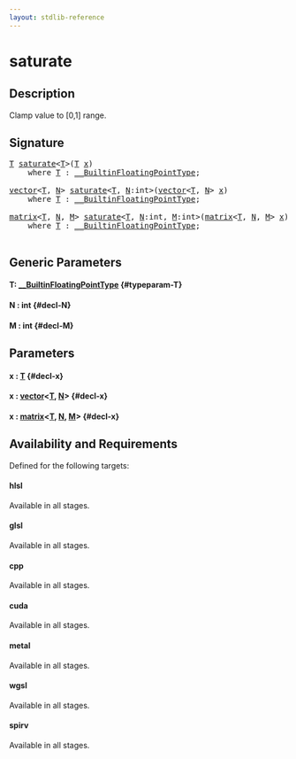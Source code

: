 ```yaml
---
layout: stdlib-reference
---
```


# saturate

## Description

Clamp value to [0,1] range.




## Signature 

<pre>
<a href="/stdlib-reference/global-decls/saturate#typeparam-T" class="code_type">T</a> <a href="/stdlib-reference/global-decls/saturate">saturate</a>&lt;<a href="/stdlib-reference/global-decls/saturate#typeparam-T" class="code_type">T</a>&gt;(<a href="/stdlib-reference/global-decls/saturate#typeparam-T" class="code_type">T</a> <a href="/stdlib-reference/global-decls/saturate#decl-x" class="code_param">x</a>)
    <span class='code_keyword'>where</span> <a href="/stdlib-reference/global-decls/saturate#typeparam-T" class="code_type">T</a> : <a href="/stdlib-reference/interfaces/builtinfloatingpointtype-0129hm/index" class="code_type">__BuiltinFloatingPointType</a>;

<a href="/stdlib-reference/types/vector/index" class="code_type">vector</a>&lt;<a href="/stdlib-reference/global-decls/saturate#typeparam-T" class="code_type">T</a>, <a href="/stdlib-reference/global-decls/saturate#decl-N" class="code_var">N</a>&gt; <a href="/stdlib-reference/global-decls/saturate">saturate</a>&lt;<a href="/stdlib-reference/global-decls/saturate#typeparam-T" class="code_type">T</a>, <a href="/stdlib-reference/global-decls/saturate#decl-N" class="code_var">N</a>:<span class="code_keyword">int</span>&gt;(<a href="/stdlib-reference/types/vector/index" class="code_type">vector</a>&lt;<a href="/stdlib-reference/global-decls/saturate#typeparam-T" class="code_type">T</a>, <a href="/stdlib-reference/global-decls/saturate#decl-N" class="code_var">N</a>&gt; <a href="/stdlib-reference/global-decls/saturate#decl-x" class="code_param">x</a>)
    <span class='code_keyword'>where</span> <a href="/stdlib-reference/global-decls/saturate#typeparam-T" class="code_type">T</a> : <a href="/stdlib-reference/interfaces/builtinfloatingpointtype-0129hm/index" class="code_type">__BuiltinFloatingPointType</a>;

<a href="/stdlib-reference/types/matrix/index" class="code_type">matrix</a>&lt;<a href="/stdlib-reference/global-decls/saturate#typeparam-T" class="code_type">T</a>, <a href="/stdlib-reference/global-decls/saturate#decl-N" class="code_var">N</a>, <a href="/stdlib-reference/global-decls/saturate#decl-M" class="code_var">M</a>&gt; <a href="/stdlib-reference/global-decls/saturate">saturate</a>&lt;<a href="/stdlib-reference/global-decls/saturate#typeparam-T" class="code_type">T</a>, <a href="/stdlib-reference/global-decls/saturate#decl-N" class="code_var">N</a>:<span class="code_keyword">int</span>, <a href="/stdlib-reference/global-decls/saturate#decl-M" class="code_var">M</a>:<span class="code_keyword">int</span>&gt;(<a href="/stdlib-reference/types/matrix/index" class="code_type">matrix</a>&lt;<a href="/stdlib-reference/global-decls/saturate#typeparam-T" class="code_type">T</a>, <a href="/stdlib-reference/global-decls/saturate#decl-N" class="code_var">N</a>, <a href="/stdlib-reference/global-decls/saturate#decl-M" class="code_var">M</a>&gt; <a href="/stdlib-reference/global-decls/saturate#decl-x" class="code_param">x</a>)
    <span class='code_keyword'>where</span> <a href="/stdlib-reference/global-decls/saturate#typeparam-T" class="code_type">T</a> : <a href="/stdlib-reference/interfaces/builtinfloatingpointtype-0129hm/index" class="code_type">__BuiltinFloatingPointType</a>;

</pre>

## Generic Parameters

#### T: [\_\_BuiltinFloatingPointType](/stdlib-reference/interfaces/builtinfloatingpointtype-0129hm/index) {#typeparam-T}
#### N  : int {#decl-N}
#### M  : int {#decl-M}

## Parameters

#### x  : [T](/stdlib-reference/global-decls/saturate#typeparam-T) {#decl-x}
#### x  : [vector](/stdlib-reference/types/vector/index)\<[T](/stdlib-reference/types/vector/index#typeparam-T), [N](/stdlib-reference/types/vector/index#decl-N)\> {#decl-x}
#### x  : [matrix](/stdlib-reference/types/matrix/index)\<[T](/stdlib-reference/types/matrix/t-0), [N](/stdlib-reference/types/matrix/index#decl-N), [M](/stdlib-reference/types/matrix/index#decl-M)\> {#decl-x}

## Availability and Requirements

Defined for the following targets:

#### hlsl
Available in all stages.

#### glsl
Available in all stages.

#### cpp
Available in all stages.

#### cuda
Available in all stages.

#### metal
Available in all stages.

#### wgsl
Available in all stages.

#### spirv
Available in all stages.



